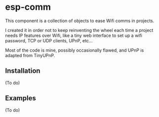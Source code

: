 # esp-comm

This component is a collection of objects to ease Wifi comms in projects.

I created it in order not to keep reinventing the wheel each time a project needs IP features over Wifi, like a tiny web interface to set up a wifi password, TCP or UDP clients, UPnP, etc...

Most of the code is mine, possibly occasionally flawed, and UPnP is adapted from TinyUPnP.

## Installation

(To do)

## Examples

(To do)